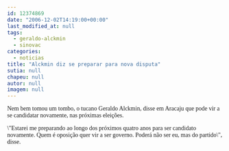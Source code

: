 ```yaml
---
id: 12374869
date: "2006-12-02T14:19:00+00:00"
last_modified_at: null
tags:
  - geraldo-alckmin
  - sinovac
categories:
  - noticias
title: "Alckmin diz se preparar para nova disputa"
sutia: null
chapeu: null
autor: null
imagem: null
---
```

<p><P><FONT face=Verdana>Nem bem tomou um tombo, o tucano Geraldo Alckmin, disse em Aracaju que pode vir a se candidatar novamente, nas próximas eleições.</FONT></P></p>
<p><P><FONT face=Verdana>\"Estarei me preparando ao longo dos próximos quatro anos para ser candidato novamente. Quem é oposição quer vir a ser governo. Poderá não ser eu, mas do partido\", disse. </FONT></P> </p>

